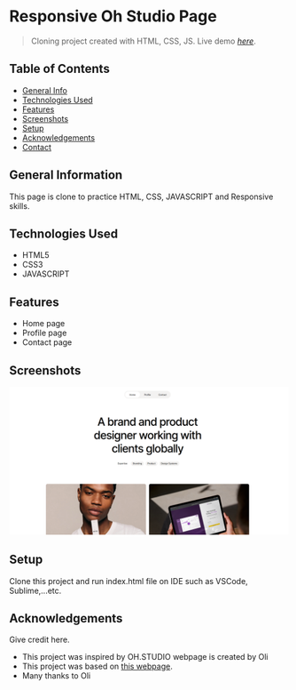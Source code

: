 # Responsive Oh Studio Page
> Cloning project created with HTML, CSS, JS.
> Live demo [_here_](https://quocnguyenx99.github.io/Oh_Studio/). <!-- If you have the project hosted somewhere, include the link here. -->

## Table of Contents
* [General Info](#general-information)
* [Technologies Used](#technologies-used)
* [Features](#features)
* [Screenshots](#screenshots)
* [Setup](#setup)
* [Acknowledgements](#acknowledgements)
* [Contact](#contact)
<!-- * [License](#license) -->


## General Information
This page is clone to practice HTML, CSS, JAVASCRIPT and Responsive skills.
<!-- You don't have to answer all the questions - just the ones relevant to your project. -->


## Technologies Used
- HTML5
- CSS3
- JAVASCRIPT


## Features
- Home page
- Profile page
- Contact page


## Screenshots
![Example screenshot](https://raw.githubusercontent.com/quocnguyenx99/Oh_Studio/16a1e349c143b7d2b36bee7473c6713ee8bc7663/image/Screenshot%20from%202023-03-10%2022-28-40.png)
<!-- If you have screenshots you'd like to share, include them here. -->


## Setup
Clone this project and run index.html file on IDE such as VSCode, Sublime,...etc.


## Acknowledgements
Give credit here.
- This project was inspired by OH.STUDIO webpage is created by Oli
- This project was based on [this webpage](https://oh.studio/).
- Many thanks to Oli
